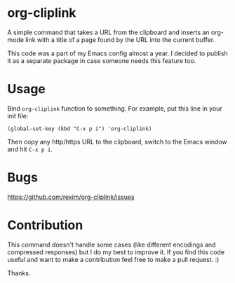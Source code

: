 # org-cliplink #

A simple command that takes a URL from the clipboard and inserts an
org-mode link with a title of a page found by the URL into the current
buffer.

This code was a part of my Emacs config almost a year. I decided to
publish it as a separate package in case someone needs this feature
too.

# Usage #

Bind `org-cliplink` function to something. For example, put this line
in your init file:

    (global-set-key (kbd "C-x p i") 'org-cliplink)

Then copy any http/https URL to the clipboard, switch to the Emacs
window and hit `C-x p i`.

# Bugs #

https://github.com/rexim/org-cliplink/issues

# Contribution #

This command doesn't handle some cases (like different encodings and
compressed responses) but I do my best to improve it. If you find this
code useful and want to make a contribution feel free to make a pull
request. :)

Thanks.
